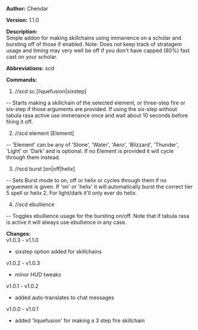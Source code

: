 **Author:** Chendar  

**Version:** 1.1.0

**Description:**  
Simple addon for making skillchains using immanence on a scholar and bursting off of those if enabled. 
Note: Does not keep track of stratagem usage and timing may very well be off if you don't have capped (80%) fast cast on your scholar.

**Abbreviations:** scd

**Commands:**

 1. //scd sc [liquefusion|sixstep]	 
 
 -- Starts making a skillchain of the selected element, or three-step fire or six-step if those arguments are provided. If using the six-step without tabula rasa active use immenance once and wait about 10 seconds before firing it off.
											
 2. //scd element [Element]			 
 
 -- 'Element' can be any of 'Stone', 'Water', 'Aero', 'Blizzard', 'Thunder', 'Light' or 'Dark' and is optional. If no Element is provided it will cycle through them instead.
											
 3. //scd burst [on|off|helix]  	 
 
 -- Sets Burst mode to on, off or helix or cycles through them if no arguement is given. If 'on' or 'helix' it will automatically burst the correct tier 5 spell or helix 2. For light/dark it'll only ever do helix.
 
 4. //scd ebullience 					 
 
 -- Toggles ebullience usage for the bursting on/off. Note that if tabula rasa is active it will always use ebullience in any case.

**Changes:**  
v1.0.3 - v1.1.0
 * sixstep option added for skillchains
 
v1.0.2 - v1.0.3
 * minor HUD tweaks	

v1.0.1 - v1.0.2
 * added auto-translates to chat messages
 
v1.0.0 - v1.0.1
 * added 'liquefusion' for making a 3 step fire skillchain
        